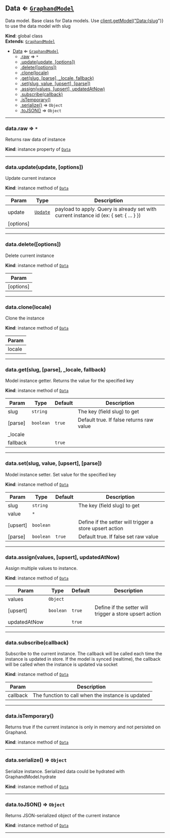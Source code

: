 <a name="Data"></a>

## Data ⇐ [<code>GraphandModel</code>](#GraphandModel)
Data model. Base class for Data models. Use [client.getModel("Data:{slug](#Client+getModel)")} to use the data model with slug

**Kind**: global class  
**Extends**: [<code>GraphandModel</code>](#GraphandModel)  

* [Data](#Data) ⇐ [<code>GraphandModel</code>](#GraphandModel)
    * [.raw](#GraphandModel+raw) ⇒ <code>\*</code>
    * [.update(update, [options])](#GraphandModel+update)
    * [.delete([options])](#GraphandModel+delete)
    * [.clone(locale)](#GraphandModel+clone)
    * [.get(slug, [parse], _locale, fallback)](#GraphandModel+get)
    * [.set(slug, value, [upsert], [parse])](#GraphandModel+set)
    * [.assign(values, [upsert], updatedAtNow)](#GraphandModel+assign)
    * [.subscribe(callback)](#GraphandModel+subscribe)
    * [.isTemporary()](#GraphandModel+isTemporary)
    * [.serialize()](#GraphandModel+serialize) ⇒ <code>Object</code>
    * [.toJSON()](#GraphandModel+toJSON) ⇒ <code>Object</code>


* * *

<a name="GraphandModel+raw"></a>

### data.raw ⇒ <code>\*</code>
Returns raw data of instance

**Kind**: instance property of [<code>Data</code>](#Data)  

* * *

<a name="GraphandModel+update"></a>

### data.update(update, [options])
Update current instance

**Kind**: instance method of [<code>Data</code>](#Data)  

| Param | Type | Description |
| --- | --- | --- |
| update | [<code>Update</code>](#Update) | payload to apply. Query is already set with current instance id (ex: { set: { ... } }) |
| [options] |  |  |


* * *

<a name="GraphandModel+delete"></a>

### data.delete([options])
Delete current instance

**Kind**: instance method of [<code>Data</code>](#Data)  

| Param |
| --- |
| [options] | 


* * *

<a name="GraphandModel+clone"></a>

### data.clone(locale)
Clone the instance

**Kind**: instance method of [<code>Data</code>](#Data)  

| Param |
| --- |
| locale | 


* * *

<a name="GraphandModel+get"></a>

### data.get(slug, [parse], _locale, fallback)
Model instance getter. Returns the value for the specified key

**Kind**: instance method of [<code>Data</code>](#Data)  

| Param | Type | Default | Description |
| --- | --- | --- | --- |
| slug | <code>string</code> |  | The key (field slug) to get |
| [parse] | <code>boolean</code> | <code>true</code> | Default true. If false returns raw value |
| _locale |  |  |  |
| fallback |  | <code>true</code> |  |


* * *

<a name="GraphandModel+set"></a>

### data.set(slug, value, [upsert], [parse])
Model instance setter. Set value for the specified key

**Kind**: instance method of [<code>Data</code>](#Data)  

| Param | Type | Default | Description |
| --- | --- | --- | --- |
| slug | <code>string</code> |  | The key (field slug) to get |
| value | <code>\*</code> |  |  |
| [upsert] | <code>boolean</code> |  | Define if the setter will trigger a store upsert action |
| [parse] | <code>boolean</code> | <code>true</code> | Default true. If false set raw value |


* * *

<a name="GraphandModel+assign"></a>

### data.assign(values, [upsert], updatedAtNow)
Assign multiple values to instance.

**Kind**: instance method of [<code>Data</code>](#Data)  

| Param | Type | Default | Description |
| --- | --- | --- | --- |
| values | <code>Object</code> |  |  |
| [upsert] | <code>boolean</code> | <code>true</code> | Define if the setter will trigger a store upsert action |
| updatedAtNow |  | <code>true</code> |  |


* * *

<a name="GraphandModel+subscribe"></a>

### data.subscribe(callback)
Subscribe to the current instance. The callback will be called each time the instance is updated in store.
If the model is synced (realtime), the callback will be called when the instance is updated via socket

**Kind**: instance method of [<code>Data</code>](#Data)  

| Param | Description |
| --- | --- |
| callback | The function to call when the instance is updated |


* * *

<a name="GraphandModel+isTemporary"></a>

### data.isTemporary()
Returns true if the current instance is only in memory and not persisted on Graphand.

**Kind**: instance method of [<code>Data</code>](#Data)  

* * *

<a name="GraphandModel+serialize"></a>

### data.serialize() ⇒ <code>Object</code>
Serialize instance. Serialized data could be hydrated with GraphandModel.hydrate

**Kind**: instance method of [<code>Data</code>](#Data)  

* * *

<a name="GraphandModel+toJSON"></a>

### data.toJSON() ⇒ <code>Object</code>
Returns JSON-serialized object of the current instance

**Kind**: instance method of [<code>Data</code>](#Data)  

* * *

